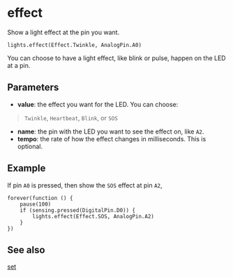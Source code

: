 # effect

Show a light effect at the pin you want.

```sig
lights.effect(Effect.Twinkle, AnalogPin.A0)
```

You can choose to have a light effect, like blink or pulse, happen on the LED at a pin.

## Parameters

* **value**: the effect you want for the LED. You can choose:
>`Twinkle`, `Heartbeat`, `Blink`, or `SOS`
* **name**: the pin with the LED you want to see the effect on, like `A2`.
* **tempo**: the rate of how the effect changes in milliseconds. This is optional.

## Example

If pin `A0` is pressed, then show the `SOS` effect at pin `A2`,

```blocks
forever(function () {
    pause(100)
    if (sensing.pressed(DigitalPin.D0)) {
        lights.effect(Effect.SOS, AnalogPin.A2)
    }
})
```

## See also

[set](/reference/lights/set)
